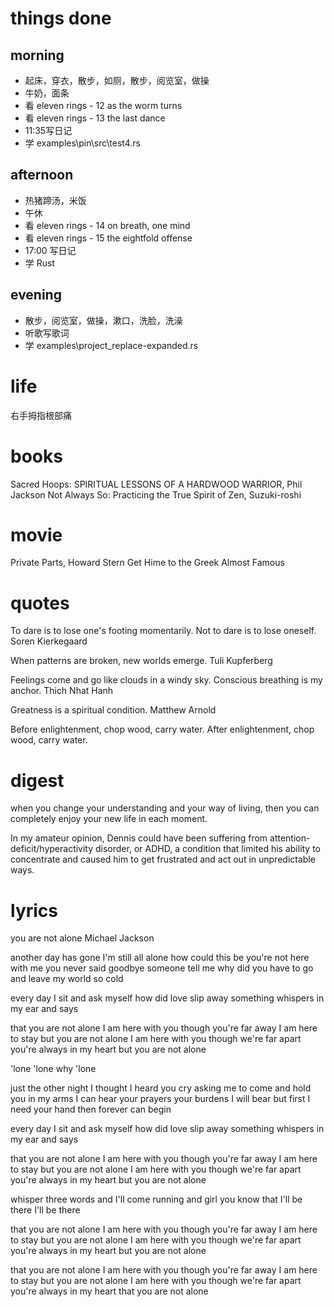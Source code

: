 # things done
## morning
* 起床，穿衣，散步，如厕，散步，阅览室，做操
* 牛奶，面条
* 看 eleven rings - 12 as the worm turns
* 看 eleven rings - 13 the last dance
* 11:35写日记
* 学 examples\pin\src\test4.rs
## afternoon
* 热猪蹄汤，米饭
* 午休
* 看 eleven rings - 14 on breath, one mind
* 看 eleven rings - 15 the eightfold offense
* 17:00 写日记
* 学 Rust
## evening
* 散步，阅览室，做操，漱口，洗脸，洗澡
* 听歌写歌词
* 学 examples\project_replace-expanded.rs

# life
右手拇指根部痛

# books
Sacred Hoops: SPIRITUAL LESSONS OF A HARDWOOD WARRIOR, Phil Jackson
Not Always So: Practicing the True Spirit of Zen, Suzuki-roshi

# movie
Private Parts, Howard Stern
Get Hime to the Greek
Almost Famous

# quotes
To dare is to lose one's footing momentarily.
Not to dare is to lose oneself.
  Soren Kierkegaard

When patterns are broken, new worlds emerge.
  Tuli Kupferberg

Feelings come and go like clouds in a windy sky.
Conscious breathing is my anchor.
  Thich Nhat Hanh

Greatness is a spiritual condition.
  Matthew Arnold

Before enlightenment, chop wood, carry water.
After enlightenment, chop wood, carry water.

# digest
when you change your understanding and your way of living,
then you can completely enjoy your new life in each moment.

In my amateur opinion, Dennis could have been suffering from attention-deficit/hyperactivity disorder,
or ADHD, a condition that limited his ability to concentrate and caused him to get frustrated and act out in unpredictable ways.

# lyrics
you are not alone
  Michael Jackson

another day has gone
I'm still all alone
how could this be
you're not here with me
you never said goodbye
someone tell me why
did you have to go
and leave my world so cold

every day I sit and ask myself
how did love slip away
something whispers in my ear and says

that you are not alone
I am here with you
though you're far away
I am here to stay
but you are not alone
I am here with you
though we're far apart
you're always in my heart
but you are not alone

'lone 'lone
why 'lone

just the other night
I thought I heard you cry
asking me to come
and hold you in my arms
I can hear your prayers
your burdens I will bear
but first I need your hand
then forever can begin

every day I sit and ask myself
how did love slip away
something whispers in my ear and says

that you are not alone
I am here with you
though you're far away
I am here to stay
but you are not alone
I am here with you
though we're far apart
you're always in my heart
but you are not alone

whisper three words and I'll come running
and girl you know that I'll be there
I'll be there

that you are not alone
I am here with you
though you're far away
I am here to stay
but you are not alone
I am here with you
though we're far apart
you're always in my heart
but you are not alone

that you are not alone
I am here with you
though you're far away
I am here to stay
but you are not alone
I am here with you
though we're far apart
you're always in my heart
that you are not alone
